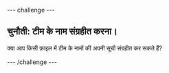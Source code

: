 \--- challenge \---

## चुनौती: टीम के नाम संग्रहीत करना।

क्या आप किसी फ़ाइल में टीम के नामों की अपनी सूची संग्रहीत कर सकते हैं?

\--- /challenge \---